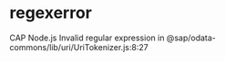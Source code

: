 # regexerror
CAP Node.js Invalid regular expression in @sap/odata-commons/lib/uri/UriTokenizer.js:8:27
